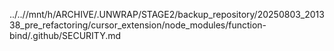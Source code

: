 ../..//mnt/h/ARCHIVE/.UNWRAP/STAGE2/backup_repository/20250803_201338_pre_refactoring/cursor_extension/node_modules/function-bind/.github/SECURITY.md